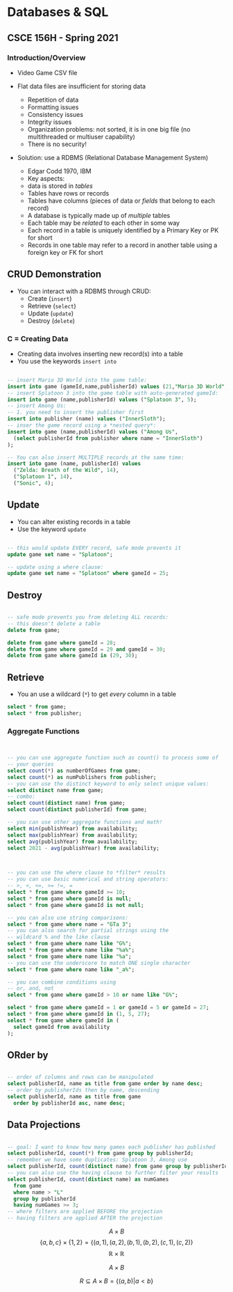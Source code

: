 # Databases & SQL
## CSCE 156H - Spring 2021

### Introduction/Overview

* Video Game CSV file

* Flat data files are insufficient for storing data
  * Repetition of data
  * Formatting issues
  * Consistency issues
  * Integrity issues
  * Organization problems: not sorted, it is in one big file (no multithreaded or multiuser capability)
  * There is no security!

* Solution: use a RDBMS (Relational Database Management System)
  * Edgar Codd 1970, IBM
  * Key aspects: 
  * data is stored in *tables*
  * Tables have rows or records
  * Tables have columns (pieces of data or *fields* that belong to each record)
  * A database is typically made up of *multiple* tables
  * Each table may be *related* to each other in some way
  * Each record in a table is uniquely identified by a Primary Key or PK for short
  * Records in one table may refer to a record in another table using a foreign key or FK for short

## CRUD Demonstration

* You can interact with a RDBMS through CRUD:
    * Create (`insert`)
    * Retrieve (`select`)
    * Update (`update`)
    * Destroy (`delete`)

### C = Creating Data

* Creating data involves inserting new record(s) into a table
* You use the keywords `insert into`

```sql

-- insert Mario 3D World into the game table:
insert into game (gameId,name,publisherId) values (21,"Mario 3D World", 5);
-- insert Splatoon 3 into the game table with auto-generated gameId:
insert into game (name,publisherId) values ("Splatoon 3", 5);
-- insert Among Us:
-- 1. you need to insert the publisher first
insert into publisher (name) values ("InnerSloth");
-- inser the game record using a *nested query*:
insert into game (name,publisherId) values ("Among Us",
  (select publisherId from publisher where name = "InnerSloth")
);

-- You can also insert MULTIPLE records at the same time:
insert into game (name, publisherId) values
  ("Zelda: Breath of the Wild", 14),
  ("Splatoon 1", 14),
  ("Sonic", 4);
```

## Update

* You can alter existing records in a table
* Use the keyword `update`

```sql

-- this would update EVERY record, safe mode prevents it
update game set name = "Splatoon";

-- update using a where clause:
update game set name = "Splatoon" where gameId = 25;

```

## Destroy

```sql

-- safe mode prevents you from deleting ALL records:
-- this doesn't delete a table
delete from game;

delete from game where gameId = 28;
delete from game where gameId = 29 and gameId = 30;
delete from game where gameId in (29, 30);
```

## Retrieve

* You an use a wildcard (`*`) to get *every* column in a table 

```sql
select * from game;
select * from publisher;
```

### Aggregate Functions

```sql


-- you can use aggregate function such as count() to process some of
-- your queries
select count(*) as numberOfGames from game;
select count(*) as numPublishers from publisher;
-- you can use the distinct keyword to only select unique values:
select distinct name from game;
-- combo:
select count(distinct name) from game;
select count(distinct publisherId) from game;

-- you can use other aggregate functions and math!
select min(publishYear) from availability;
select max(publishYear) from availability;
select avg(publishYear) from availability;
select 2021 - avg(publishYear) from availability;
```

```sql


-- you can use the where clause to *filter* results
-- you can use basic numerical and string operators:
-- >, <, <=, >= !=, = 
select * from game where gameId >= 10;
select * from game where gameId is null;
select * from game where gameId is not null;

-- you can also use string comparisons:
select * from game where name = "GTa 3";
-- you can also search for partial strings using the
-- wildcard % and the like clause
select * from game where name like "G%";
select * from game where name like "%a%";
select * from game where name like "%a";
-- you can use the underscore to match ONE single character
select * from game where name like "_a%";

-- you can combine conditions using
-- or, and, not
select * from game where gameId > 10 or name like "G%";

select * from game where gameId = 1 or gameId = 5 or gameId = 27;
select * from game where gameId in (1, 5, 27);
select * from game where gameId in (
  select gameId from availability 
);
```

## ORder by

```sql

-- order of columns and rows can be manipulated
select publisherId, name as title from game order by name desc;
-- order by publisherIds then by name, descending
select publisherId, name as title from game 
  order by publisherId asc, name desc;
```

## Data Projections

```sql

-- goal: I want to know how many games each publisher has published
select publisherId, count(*) from game group by publisherId;
-- remember we have some duplicates: Splatoon 3, Among use
select publisherId, count(distinct name) from game group by publisherId;
-- you can also use the having clause to further filter your results
select publisherId, count(distinct name) as numGames
  from game 
  where name > "L"
  group by publisherId
  having numGames >= 3;
-- where filters are applied BEFORE the projection
-- having filters are applied AFTER the projection
```

$$A \times B$$
$$\{a, b, c\} \times \{1, 2\} = \{(a, 1), (a, 2), (b, 1), (b, 2), (c, 1), (c, 2)\}$$
$$\mathbb{R} \times \mathbb{R}$$

$$A \times B$$

$$R \subseteq A \times B = \{(a, b) | a < b\}$$

```text









```

  
  

